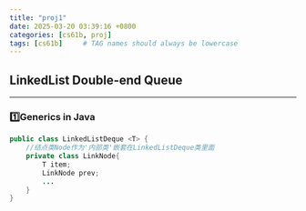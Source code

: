 ```yaml
---
title: "proj1"
date: 2025-03-20 03:39:16 +0800
categories: [cs61b, proj]
tags: [cs61b]     # TAG names should always be lowercase
---
```

## LinkedList Double-end Queue
---
### 1️⃣Generics in Java

```java
public class LinkedListDeque <T> {  
    //结点类Node作为'内部类'嵌套在LinkedListDeque类里面
    private class LinkNode{  
        T item;  
        LinkNode prev;  
        ...
    }  
}
```
